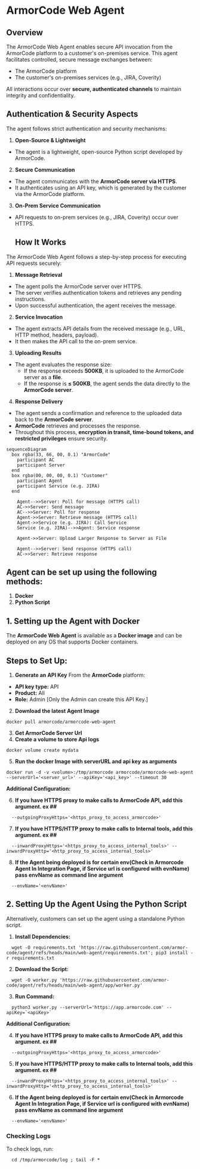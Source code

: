 # ArmorCode Web Agent

## Overview

The ArmorCode Web Agent enables secure API invocation from the ArmorCode platform to a customer's on-premises service.
This agent facilitates controlled, secure message exchanges between:
- The ArmorCode platform
- The customer's on-premises services (e.g., JIRA, Coverity)

All interactions occur over **secure, authenticated channels** to maintain integrity and confidentiality.


## Authentication & Security Aspects

The agent follows strict authentication and security mechanisms:
1. **Open-Source & Lightweight**
- The agent is a lightweight, open-source Python script developed by ArmorCode.
2. **Secure Communication**
- The agent communicates with the **ArmorCode server via HTTPS**.
- It authenticates using an API key, which is generated by the customer via the ArmorCode platform.
3. **On-Prem Service Communication**
- API requests to on-prem services (e.g., JIRA, Coverity) occur over HTTPS.
  ## How It Works


The ArmorCode Web Agent follows a step-by-step process for executing API requests securely:

1. **Message Retrieval**
- The agent polls the ArmorCode server over HTTPS.
- The server verifies authentication tokens and retrieves any pending instructions.
- Upon successful authentication, the agent receives the message.

2. **Service Invocation**
- The agent extracts API details from the received message (e.g., URL, HTTP method, headers, payload).
- It then makes the API call to the on-prem service.

3. **Uploading Results**
- The agent evaluates the response size:
    - If the response exceeds **500KB**, it is uploaded to the ArmorCode server as a **file**.
    - If the response is **≤ 500KB**, the agent sends the data directly to the **ArmorCode server**.

4. **Response Delivery**
- The agent sends a confirmation and reference to the uploaded data back to the **ArmorCode server**.
- **ArmorCode** retrieves and processes the response.
- Throughout this process, **encryption in transit, time-bound tokens, and restricted privileges** ensure security.


```mermaid
sequenceDiagram
  box rgba(33, 66, 00, 0.1) "ArmorCode"
    participant AC
    participant Server
  end
  box rgba(00, 00, 00, 0.1) "Customer"
    participant Agent
    participant Service (e.g. JIRA)
  end

    Agent-->>Server: Poll for message (HTTPS call)
    AC->>Server: Send message
    AC-->>Server: Poll for response
    Agent->>Server: Retrieve message (HTTPS call)
    Agent->>Service (e.g. JIRA): Call Service
    Service (e.g. JIRA)-->>Agent: Service response

    Agent->>Server: Upload Larger Response to Server as File

    Agent-->>Server: Send response (HTTPS call)
    AC->>Server: Retrieve response
```
## Agent can be set up using the following methods:
1. **Docker**
2. **Python Script**

## 1. Setting up the Agent with Docker
The **ArmorCode Web Agent** is available as a **Docker image** and can be deployed on any OS that supports Docker containers.

## Steps to Set Up:
1. **Generate an API Key**
   From the **ArmorCode** platform:
- **API key type:** API
- **Product:** All
- **Role:** Admin [Only the Admin can create this API Key.]

2. **Download the latest Agent Image**
```commandline
docker pull armorcode/armorcode-web-agent
```
3. **Get ArmorCode Server Url**
4. **Create a volume to store Api logs**
```commandline
docker volume create mydata
```
5. **Run the docker Image with serverURL and api key as arguments**
```commandline
docker run -d -v <volume>:/tmp/armorcode armorcode/armorcode-web-agent --serverUrl='<server_url>' --apiKey='<api_key>' --timeout 30 
```
**Additional Configuration:**

6. **If you have HTTPS proxy to make calls to ArmorCode API, add this argument. ex ##**
```commandline
  --outgoingProxyHttps='<https_proxy_to_access_armorcode>'
```
7. **If you have HTTPS/HTTP proxy to make calls to Internal tools, add this argument. ex ##**
```commandline
  --inwardProxyHttps='<https_proxy_to_access_internal_tools>' --inwardProxyHttp='<http_proxy_to_access_internal_tools>'
```
8. **If the Agent being deployed is for certain env(Check in Armorcode Agent In Integration Page, if Service url is configured with evnName) pass envName as command line argument**
```commandline
  --envName='<envName>'
```

[//]: # (--serverUrl='https://qa.armorcode.ai' --apiKey='afa3dfe5-11b3-4b6f-a5e2-2138c1918c29' --verify=False  --uploadToAc)



## 2. Setting Up the Agent Using the Python Script
Alternatively, customers can set up the agent using a standalone Python script.

1. **Install Dependencies:**
```commandline
  wget -O requirements.txt 'https://raw.githubusercontent.com/armor-code/agent/refs/heads/main/web-agent/requirements.txt'; pip3 install -r requirements.txt
```
2. **Download the Script:**
```commandline
  wget -O worker.py 'https://raw.githubusercontent.com/armor-code/agent/refs/heads/main/web-agent/app/worker.py'
```

3. **Run Command:**
```commandline
  python3 worker.py --serverUrl='https://app.armorcode.com' --apiKey=`<apiKey>`
```
**Additional Configuration:**

4. **If you have HTTPS proxy to make calls to ArmorCode API, add this argument. ex ##**
```commandline
  --outgoingProxyHttps='<https_proxy_to_access_armorcode>'
```

5. **If you have HTTPS/HTTP proxy to make calls to Internal tools, add this argument. ex ##**
```commandline
  --inwardProxyHttps='<https_proxy_to_access_internal_tools>' --inwardProxyHttp='<http_proxy_to_access_internal_tools>'
```
6. **If the Agent being deployed is for certain env(Check in Armorcode Agent In Integration Page, if Service url is configured with evnName) pass envName as command line argument**
```commandline
  --envName='<envName>'
```
### Checking Logs
To check logs, run:

```commandline
  cd /tmp/armorcode/log ; tail -F *
```
